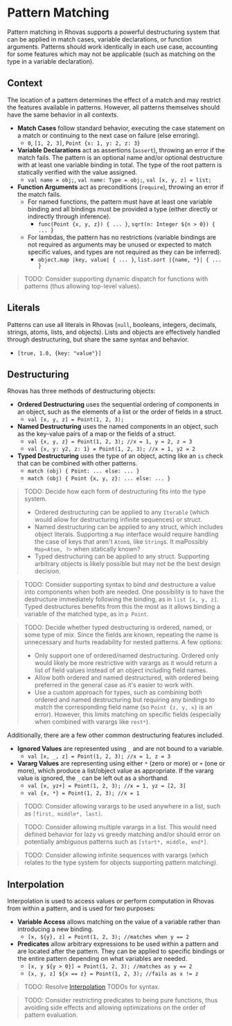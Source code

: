 # Pattern Matching

Pattern matching in Rhovas supports a powerful destructuring system that can be
applied in match cases, variable declarations, or function arguments. Patterns
should work identically in each use case, accounting for some features which
may not be applicable (such as matching on the type in a variable declaration).

## Context

The location of a pattern determines the effect of a match and may restrict the
features available in patterns. However, all patterns themselves should have the
same behavior in all contexts.

 - **Match Cases** follow standard behavior, executing the case statement on a
   match or continuing to the next case on failure (else erroring).
    - `0`, `[1, 2, 3]`, `Point {x: 1, y: 2, z: 3}`
 - **Variable Declarations** act as assertions (`assert`), throwing an error if
   the match fails. The pattern is an optional name and/or optional destructure
   with at least one variable binding in total. The type of the root pattern is
   statically verified with the value assigned.
    - `val name = obj;`, `val name: Type = obj;`, `val [x, y, z] = list;`
 - **Function Arguments** act as preconditions (`require`), throwing an error if
   the match fails.
    - For named functions, the pattern must have at least one variable binding
      and all bindings must be provided a type (either directly or indirectly
      through inference).
       - `func(Point {x, y, z}) { ... }`, `sqrt(n: Integer ${n > 0}) { ... }`
    - For lambdas, the pattern has no restrictions (variable bindings are not
      required as arguments may be unused or expected to match specific values,
      and types are not required as they can be inferred).
       - `object.map |key, value| { ... }`, `list.sort |{name, *}| { ... }`

> TODO: Consider supporting dynamic dispatch for functions with patterns (thus
> allowing top-level values).

## Literals

Patterns can use all literals in Rhovas (`null`, booleans, integers, decimals,
strings, atoms, lists, and objects). Lists and objects are effectively handled
through destructuring, but share the same syntax and behavior.

 - `[true, 1.0, {key: "value"}]`

## Destructuring

Rhovas has three methods of destructuring objects:

 - **Ordered Destructuring** uses the sequential ordering of components in an
   object, such as the elements of a list or the order of fields in a struct.
    - `val [x, y, z] = Point(1, 2, 3);`
 - **Named Destructuring** uses the named components in an object, such as the
   key-value pairs of a map or the fields of a struct.
    - `val {x, y, z} = Point(1, 2, 3); //x = 1, y = 2, z = 3`
    - `val {x, y: y2, z: 1} = Point(1, 2, 3); //x = 1, y2 = 2`
 - **Typed Destructuring** uses the type of an object, acting like an `is` check
   that can be combined with other patterns.
    - `match (obj) { Point: ... else: ... }`
    - `match (obj) { Point {x, y, z}: ... else: ... }`

> TODO: Decide how each form of destructuring fits into the type system.
>
>  - Ordered destructuring can be applied to any `Iterable` (which would allow
>    for destructuring infinite sequences) or struct.
>  - Named destructuring can be applied to any struct, which includes object
>    literals. Supporting a `Map` interface would require handling the case of
>    keys that aren't `Atom`s, like `String`s. It maPossibly `Map<Atom, ?>` when statically known?
>  - Typed destructuring can be applied to any struct. Supporting arbitrary
>    objects is likely possible but may not be the best design decision.

> TODO: Consider supporting syntax to bind _and_ destructure a value into
> components when both are needed. One possibility is to have the destructure
> immediately following the binding, as in `list [x, y, z]`. Typed destructures
> benefits from this the most as it allows binding a variable of the matched
> type, as in `p Point`.

> TODO: Decide whether typed destructuring is ordered, named, or some type of
> mix. Since the fields are known, repeating the name is unnecessary and hurts
> readability for nested patterns. A few options:
>
>  - Only support one of ordered/named destructuring. Ordered only would likely
>    be more restrictive with varargs as it would return a list of field values
>    instead of an object including field names.
>  - Allow both ordered and named destructured, with ordered being preferred in
>    the general case as it's easier to work with.
>  - Use a custom approach for types, such as combining both ordered and named
>    destructuring but requiring any bindings to match the corresponding field
>    name (so `Point {z, y, x}` is an error). However, this limits matching on
>    specific fields (especially when combined with varargs like `rest*`).

Additionally, there are a few other common destructuring features included.

 - **Ignored Values** are represented using `_` and are not bound to a variable.
    - `val [x, _, z] = Point(1, 2, 3); //x = 1, z = 3`
 - **Vararg Values** are representing using either `*` (zero or more) or `+`
   (one or more), which produce a list/object value as appropriate. If the
   vararg value is ignored, the `_` can be left out as a shorthand.
    - `val [x, yz+] = Point(1, 2, 3); //x = 1, yz = [2, 3]`
    - `val {x, *} = Point(1, 2, 3); //x = 1`

> TODO: Consider allowing varargs to be used anywhere in a list, such as
> `[first, middle*, last]`.

> TODO: Consider allowing multiple varargs in a list. This would need defined
> behavior for lazy vs greedy matching and/or should error on potentially
> ambiguous patterns such as `[start*, middle, end*]`.

> TODO: Consider allowing infinite sequences with varargs (which relates to the
> type system for objects supporting pattern matching).

## Interpolation

Interpolation is used to access values or perform computation in Rhovas from
within a pattern, and is used for two purposes:

 - **Variable Access** allows matching on the value of a variable rather than
   introducing a new binding.
    - `[x, ${y}, z] = Point(1, 2, 3); //matches when y == 2`
 - **Predicates** allow arbitrary expressions to be used within a pattern and
   are located after the pattern. They can be applied to specific bindings or
   the entire pattern depending on what variables are needed.
    - `[x, y ${y > 0}] = Point(1, 2, 3); //matches as y == 2`
    - `[x, y, z] ${x == z} = Point(1, 2, 3); //fails as x != z`

> TODO: Resolve [Interpolation](Interpolation.md) TODOs for syntax.

> TODO: Consider restricting predicates to being pure functions, thus avoiding
> side effects and allowing optimizations on the order of pattern evaluation.

